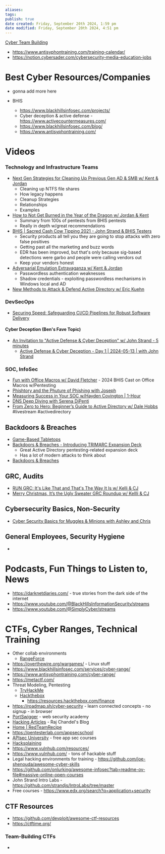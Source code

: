 ```yaml
---
aliases: 
tags: 
publish: true
date created: Friday, September 20th 2024, 1:59 pm
date modified: Friday, September 20th 2024, 4:51 pm
---
```



[Cyber Team Building](../Cyber%20Team%20Building/Cyber%20Team%20Building.md)

- https://www.antisyphontraining.com/training-calendar/ 
- https://notion.cybersader.com/cybersecurity-media-education-jobs 

# Best Cyber Resources/Companies

- gonna add more here

- BHIS
    - https://www.blackhillsinfosec.com/projects/
    - Cyber deception & active defense - https://www.activecountermeasures.com/
    - https://www.blackhillsinfosec.com/blog/
    - https://www.antisyphontraining.com/

# Videos

### Technology and Infrastructure Teams

- [Next Gen Strategies for Cleaning Up Previous Gen AD & SMB w/ Kent & Jordan](https://www.youtube.com/watch?v=lud3T2mHiI4)
    - Cleaning up NTFS file shares
    - How legacy happens
    - Cleanup Strategies
    - Relationships
    - Examples
- [How to Not Get Burned in the Year of the Dragon w/ Jordan & Kent](https://www.youtube.com/watch?v=4ERqB2rwPO0)
    - Summary from 100s of pentests from BHIS pentests
    - Really in depth w/great recommendations
- [BHIS | Sacred Cash Cow Tipping 2021 - John Strand & BHIS Testers](https://www.youtube.com/watch?v=P_fHD_Er_dg)
    - Security products all tell you they are going to stop attacks with zero false positives
    - Getting past all the marketing and buzz words
    - EDR has been improved, but that's only because sig-based detections were garbo and people were calling vendors out
    - Keep your vendors honest
- [Adversarial Emulation Extravaganza w/ Kent & Jordan](https://www.youtube.com/watch?v=q_y05SOZvPY)
    - Passwordless authentication weaknesses
    - Shadow credentials - exploiting passwordless mechanisms in Windows local and AD
- [New Methods to Attack & Defend Active Directory w/ Eric Kuehn](https://www.youtube.com/watch?v=rSgj-oMxG0g)

### DevSecOps

- [Securing Speed: Safeguarding CI/CD Pipelines for Robust Software Delivery](https://www.youtube.com/watch?v=vd5JpQB_owg)

#### Cyber Deception (Ben's Fave Topic)

- [An Invitation to "Active Defense & Cyber Deception" w/ John Strand - 5 minutes](https://www.linkedin.com/posts/antisyphon-training_an-invitation-to-defense-activity-7043959108894355456-Bqyo?trk=public_profile_like_view)
    - [Active Defense & Cyber Deception - Day 1 | 2024-05-13 | with John Strand](https://www.youtube.com/watch?v=R-imWPT1HWo)
    

### SOC, InfoSec

- [Fun with Office Macros w/ David Fletcher](https://www.youtube.com/watch?v=cfKDnxeoTuQ) - 2024 BHIS Cast on Office Macros w/Pentesting
- [Phishtory and the Phuture of Phishing with Joseph](https://www.youtube.com/watch?v=jkApCKWsiUI)
- [Measuring Success in Your SOC w/Hayden Covington | 1-Hour](https://www.youtube.com/watch?v=RvsAy4xXrpQ)
- [DNS Deep Diving with Serena DiPenti](https://www.youtube.com/watch?v=p0Ar6eincE0)
- [From Zero to Hero: Beginner’s Guide to Active Directory w/ Dale Hobbs](https://www.youtube.com/watch?v=XwOV7HpVLEA) #livestream #activedirectory

## Backdoors & Breaches

- [Game-Based Tabletops](../Game-Based%20Tabletops/Game-Based%20Tabletops.md)
- [Backdoors & Breaches - Introducing TRIMARC Expansion Deck](https://www.youtube.com/watch?v=P4sQCjRyG0o)
    - Great Active Directory pentesting-related expansion deck
    - Has a lot of modern attacks to think about
- [Backdoors & Breaches](../Game-Based%20Tabletops/Backdoors%20&%20Breaches/Backdoors%20&%20Breaches.md)

## GRC, Audits

- [RUN GRC: It's Like That and That's The Way It Is w/ Kelli & CJ](https://www.youtube.com/watch?v=dD27sV_vbno)
- [Merry Christmas, It’s the Ugly Sweater GRC Roundup w/ Kellli & CJ](https://www.youtube.com/watch?v=F23uDx8D1ZM)

## Cybersecurity Basics, Non-Security

- [Cyber Security Basics for Muggles & Minions with Ashley and Chris](https://www.youtube.com/watch?v=N_WBsEkuz5w)

## General Employees, Security Hygiene

- 

# Podcasts, Fun Things to Listen to, News

- https://darknetdiaries.com/ - true stories from the dark side of the internet
- https://www.youtube.com/@BlackHillsInformationSecurity/streams 
- https://www.youtube.com/@SimplyCyber/streams 

# CTFs, Cyber Ranges, Technical Training

- Other collab environments
    - [RangeForce](https://rangeforce.com/)
- https://overthewire.org/wargames/ - Linux stuff
- https://www.blackhillsinfosec.com/services/cyber-range/
- https://www.antisyphontraining.com/cyber-range/
- https://metactf.com/
- Threat Modeling, Pentesting
    - [TryHackMe](https://tryhackme.com/)
    - [Hackthebox](https://www.hackthebox.com/)
        - https://resources.hackthebox.com/finance
- https://roadmap.sh/cyber-security - learn connected concepts - no signup - in browser
- [PortSwigger](https://portswigger.net/) - web security academy
- [Hacking Articles](https://www.hackingarticles.in/) - Raj Chandel's Blog
- [Home | RedTeamRecipe](https://redteamrecipe.com/)
- https://pentesterlab.com/appsecschool
- [APIsec University](https://www.apisecuniversity.com/) - free app sec courses
- [Hacksplaining](https://www.hacksplaining.com/)
- https://www.vulnhub.com/resources/
- https://www.vulnhub.com/ - tons of hackable stuff
- Legal hacking environments for training - https://github.com/joe-shenouda/awesome-cyber-skills
- https://github.com/onlurking/awesome-infosec?tab=readme-ov-file#massive-online-open-courses
- John Strand Intro Labs - https://github.com/strandjs/IntroLabs/tree/master
- Free courses - https://www.edx.org/search?q=application+security

## CTF Resources

- https://github.com/devploit/awesome-ctf-resources
- https://ctftime.org/

### Team-Building CTFs

- 
